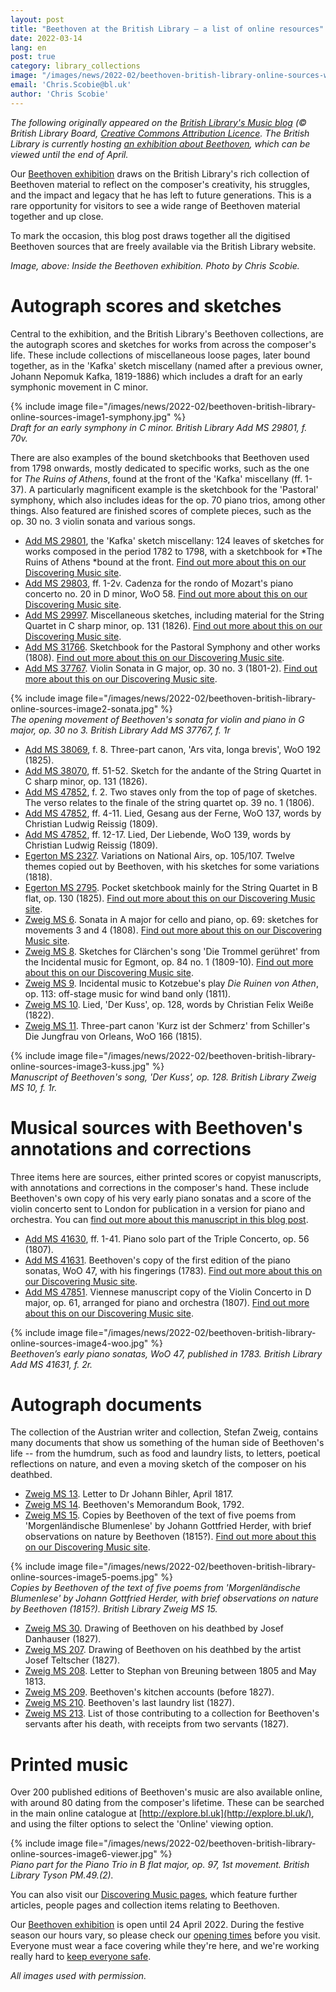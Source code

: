 ```yaml
---
layout: post
title: "Beethoven at the British Library – a list of online resources"
date: 2022-03-14
lang: en
post: true
category: library_collections
image: "/images/news/2022-02/beethoven-british-library-online-sources-website.jpg"
email: 'Chris.Scobie@bl.uk'
author: 'Chris Scobie'
---
```


_The following originally appeared on the [British Library's Music blog](https://blogs.bl.uk/music/2021/12/beethoven-at-the-british-library-a-list-of-online-resources.html) (© British Library Board, [Creative Commons Attribution Licence](https://blogs.bl.uk/music/about-this-blog.html). The British Library is currently hosting [an exhibition about Beethoven](https://www.bl.uk/events/beethoven?_ga=2.42944877.938033194.1644224074-310397521.1598974978), which can be viewed until the end of April._

Our [Beethoven exhibition](https://www.bl.uk/events/beethoven) draws on the British Library's rich collection of Beethoven material to reflect on the composer's creativity, his struggles, and the impact and legacy that he has left to future generations. This is a rare opportunity for visitors to see a wide range of Beethoven material together and up close.

To mark the occasion, this blog post draws together all the digitised Beethoven sources that are freely available via the British Library website.

_Image, above: Inside the Beethoven exhibition. Photo by Chris Scobie._

# Autograph scores and sketches

Central to the exhibition, and the British Library's Beethoven collections, are the autograph scores and sketches for works from across the composer's life. These include collections of miscellaneous loose pages, later bound together, as in the 'Kafka' sketch miscellany (named after a previous owner, Johann Nepomuk Kafka, 1819-1886) which includes a draft for an early symphonic movement in C minor.

{% include image file="/images/news/2022-02/beethoven-british-library-online-sources-image1-symphony.jpg" %}  
_Draft for an early symphony in C minor. British Library Add MS 29801, f. 70v._

There are also examples of the bound sketchbooks that Beethoven used from 1798 onwards, mostly dedicated to specific works, such as the one for *The Ruins of Athens*, found at the front of the 'Kafka' miscellany (ff. 1-37). A particularly magnificent example is the sketchbook for the 'Pastoral' symphony, which also includes ideas for the op. 70 piano trios, among other things. Also featured are finished scores of complete pieces, such as the op. 30 no. 3 violin sonata and various songs.

-   [Add MS 29801](https://www.bl.uk/manuscripts/Viewer.aspx?ref=add_ms_29801_fs001r), the 'Kafka' sketch miscellany: 124 leaves of sketches for works composed in the period 1782 to 1798, with a sketchbook for *The Ruins of Athens *bound at the front. [Find out more about this on our Discovering Music site](https://www.bl.uk/collection-items/beethoven-kafka-sketchbook).
-   [Add MS 29803](https://www.bl.uk/manuscripts/Viewer.aspx?ref=add_ms_29803_f001r), ff. 1-2v. Cadenza for the rondo of Mozart's piano concerto no. 20 in D minor, WoO 58. [Find out more about this on our Discovering Music site](https://www.bl.uk/collection-items/beethoven-cadenza).
-   [Add MS 29997](https://www.bl.uk/manuscripts/Viewer.aspx?ref=add_ms_29997_fs001r). Miscellaneous sketches, including material for the String Quartet in C sharp minor, op. 131 (1826). [Find out more about this on our Discovering Music site](https://www.bl.uk/collection-items/beethoven-miscellaneous-sketches-add-ms-29997).  
-   [Add MS 31766](https://www.bl.uk/manuscripts/Viewer.aspx?ref=add_ms_31766_f001r). Sketchbook for the Pastoral Symphony and other works (1808). [Find out more about this on our Discovering Music site](https://www.bl.uk/collection-items/beethoven-pastoral-symphony).
-   [Add MS 37767](https://www.bl.uk/manuscripts/Viewer.aspx?ref=add_ms_37767_f001r). Violin Sonata in G major, op. 30 no. 3 (1801-2). [Find out more about this on our Discovering Music site](https://www.bl.uk/collection-items/beethoven-violin-sonata-op30-no3).

{% include image file="/images/news/2022-02/beethoven-british-library-online-sources-image2-sonata.jpg" %}  
_The opening movement of Beethoven's sonata for violin and piano in G major, op. 30 no 3. British Library Add MS 37767, f. 1r_

-   [Add MS 38069](https://www.bl.uk/manuscripts/Viewer.aspx?ref=add_ms_38069_f008r), f. 8. Three-part canon, 'Ars vita, longa brevis', WoO 192 (1825).
-   [Add MS 38070](https://www.bl.uk/manuscripts/Viewer.aspx?ref=add_ms_38070_f051r), ff. 51-52. Sketch for the andante of the String Quartet in C sharp minor, op. 131 (1826).
-   [Add MS 47852](https://www.bl.uk/manuscripts/Viewer.aspx?ref=add_ms_47852_f002r), f. 2. Two staves only from the top of page of sketches. The verso relates to the finale of the string quartet op. 39 no. 1 (1806).
-   [Add MS 47852](https://www.bl.uk/manuscripts/Viewer.aspx?ref=add_ms_47852_f004r), ff. 4-11. Lied, Gesang aus der Ferne, WoO 137, words by Christian Ludwig Reissig (1809).
-   [Add MS 47852](https://www.bl.uk/manuscripts/Viewer.aspx?ref=add_ms_47852_f012r), ff. 12-17. Lied, Der Liebende, WoO 139, words by Christian Ludwig Reissig (1809).
-   [Egerton MS 2327](https://www.bl.uk/manuscripts/Viewer.aspx?ref=egerton_ms_2327_f002r). Variations on National Airs, op. 105/107. Twelve themes copied out by Beethoven, with his sketches for some variations (1818).
-   [Egerton MS 2795](https://www.bl.uk/manuscripts/Viewer.aspx?ref=egerton_ms_2795_f001r). Pocket sketchbook mainly for the String Quartet in B flat, op. 130 (1825). [Find out more about this on our Discovering Music site](https://www.bl.uk/collection-items/beethoven-egerton-sketchbook).
-   [Zweig MS 6](https://www.bl.uk/manuscripts/Viewer.aspx?ref=zweig_ms_6_f001r). Sonata in A major for cello and piano, op. 69: sketches for movements 3 and 4 (1808). [Find out more about this on our Discovering Music site](https://www.bl.uk/collection-items/beethoven-op69-cello-sonata).
-   [Zweig MS 8](https://www.bl.uk/manuscripts/Viewer.aspx?ref=zweig_ms_8_f001r). Sketches for Clärchen's song 'Die Trommel gerühret' from the Incidental music for Egmont, op. 84 no. 1 (1809-10). [Find out more about this on our Discovering Music site](https://www.bl.uk/collection-items/beethoven-egmont).
-   [Zweig MS 9](https://www.bl.uk/manuscripts/Viewer.aspx?ref=zweig_ms_9_f001r). Incidental music to Kotzebue's play *Die Ruinen von Athen*, op. 113: off-stage music for wind band only (1811).
-   [Zweig MS 10](https://www.bl.uk/manuscripts/Viewer.aspx?ref=zweig_ms_10_f001r). Lied, 'Der Kuss', op. 128, words by Christian Felix Weiße (1822).
-   [Zweig MS 11](https://www.bl.uk/manuscripts/Viewer.aspx?ref=zweig_ms_11_f001r). Three-part canon 'Kurz ist der Schmerz' from Schiller's Die Jungfrau von Orleans, WoO 166 (1815).

{% include image file="/images/news/2022-02/beethoven-british-library-online-sources-image3-kuss.jpg" %}  
_Manuscript of Beethoven's song, 'Der Kuss', op. 128. British Library Zweig MS 10, f. 1r._

# Musical sources with Beethoven's annotations and corrections

Three items here are sources, either printed scores or copyist manuscripts, with annotations and corrections in the composer's hand. These include Beethoven's own copy of his very early piano sonatas and a score of the violin concerto sent to London for publication in a version for piano and orchestra. You can [find out more about this manuscript in this blog post](https://blogs.bl.uk/music/2018/03/a-few-steps-and-mis-steps-in-the-early-years-of-beethovens-violin-concerto-beethovens-violin-concerto-in-d-op-61.html).

-   [Add MS 41630](https://www.bl.uk/manuscripts/Viewer.aspx?ref=add_ms_41630_f001r), ff. 1-41. Piano solo part of the Triple Concerto, op. 56 (1807).
-   [Add MS 41631](https://www.bl.uk/manuscripts/Viewer.aspx?ref=add_ms_41631_f001r). Beethoven's copy of the first edition of the piano sonatas, WoO 47, with his fingerings (1783). [Find out more about this on our Discovering Music site](https://www.bl.uk/collection-items/beethoven-early-piano-sonatas-woo-47).
-   [Add MS 47851](https://www.bl.uk/manuscripts/Viewer.aspx?ref=add_ms_47851_f001r). Viennese manuscript copy of the Violin Concerto in D major, op. 61, arranged for piano and orchestra (1807). [Find out more about this on our Discovering Music site](https://www.bl.uk/collection-items/beethoven-violin-concerto).

{% include image file="/images/news/2022-02/beethoven-british-library-online-sources-image4-woo.jpg" %}  
_Beethoven’s early piano sonatas, WoO 47, published in 1783. British Library Add MS 41631, f. 2r._  

# Autograph documents

The collection of the Austrian writer and collection, Stefan Zweig, contains many documents that show us something of the human side of Beethoven's life -- from the humdrum, such as food and laundry lists, to letters, poetical reflections on nature, and even a moving sketch of the composer on his deathbed.

-   [Zweig MS 13](https://www.bl.uk/manuscripts/Viewer.aspx?ref=zweig_ms_13_f001r). Letter to Dr Johann Bihler, April 1817.
-   [Zweig MS 14](https://www.bl.uk/manuscripts/Viewer.aspx?ref=zweig_ms_14_f001r). Beethoven's Memorandum Book, 1792.
-   [Zweig MS 15](https://www.bl.uk/manuscripts/Viewer.aspx?ref=zweig_ms_15_f001r). Copies by Beethoven of the text of five poems from 'Morgenländische Blumenlese' by Johann Gottfried Herder, with brief observations on nature by Beethoven (1815?). [Find out more about this on our Discovering Music site](https://www.bl.uk/collection-items/beethoven-notes-on-nature).

{% include image file="/images/news/2022-02/beethoven-british-library-online-sources-image5-poems.jpg" %}  
_Copies by Beethoven of the text of five poems from 'Morgenländische Blumenlese' by Johann Gottfried Herder, with brief observations on nature by Beethoven (1815?). British Library Zweig MS 15._

-   [Zweig MS 30](https://www.bl.uk/manuscripts/Viewer.aspx?ref=zweig_ms_30_f001r). Drawing of Beethoven on his deathbed by Josef Danhauser (1827).
-   [Zweig MS 207](https://www.bl.uk/manuscripts/Viewer.aspx?ref=zweig_ms_207_fs001r%5d,). Drawing of Beethoven on his deathbed by the artist Josef Teltscher (1827).
-   [Zweig MS 208](https://www.bl.uk/manuscripts/Viewer.aspx?ref=zweig_ms_208_f001r). Letter to Stephan von Breuning between 1805 and May 1813.
-   [Zweig MS 209](https://www.bl.uk/manuscripts/Viewer.aspx?ref=zweig_ms_209_f001r). Beethoven's kitchen accounts (before 1827).
-   [Zweig MS 210](https://www.bl.uk/manuscripts/Viewer.aspx?ref=zweig_ms_210_f001r). Beethoven's last laundry list (1827).
-   [Zweig MS 213](https://www.bl.uk/manuscripts/Viewer.aspx?ref=zweig_ms_213_f001r). List of those contributing to a collection for Beethoven's servants after his death, with receipts from two servants (1827).

# Printed music

Over 200 published editions of Beethoven's music are also available online, with around 80 dating from the composer's lifetime. These can be searched in the main online catalogue at [http://explore.bl.uk](http://explore.bl.uk/), and using the filter options to select the 'Online' viewing option.

{% include image file="/images/news/2022-02/beethoven-british-library-online-sources-image6-viewer.jpg" %}   
_Piano part for the Piano Trio in B flat major, op. 97, 1st movement. British Library Tyson PM.49.(2)._

You can also visit our [Discovering Music pages](https://www.bl.uk/19th-century-music), which feature further articles, people pages and collection items relating to Beethoven.

Our [Beethoven exhibition](https://www.bl.uk/events/beethoven) is open until 24 April 2022. During the festive season our hours vary, so please check our [opening times](https://www.bl.uk/visit/opening-hours) before you visit. Everyone must wear a face covering while they're here, and we're working really hard to [keep everyone safe](https://www.bl.uk/visit/keeping-everyone-safe).

_All images used with permission._
